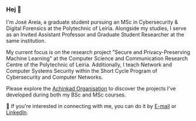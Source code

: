 ### Hej 👋

I'm José Areia, a graduate student pursuing an MSc in Cybersecurity & Digital Forensics at the Polytechnic of Leiria. Alongside my studies, I serve as an Invited Assistant Professor and Graduate Student Researcher at the same institution.

My current focus is on the research project "Secure and Privacy-Preserving Machine Learning" at the Computer Science and Communication Research Centre of the Polytechnic of Leiria. Additionally, I teach Network and Computer Systems Security within the Short Cycle Program of Cybersecurity and Computer Networks.

Please explore the [Achinkad Organisation](https://github.com/Achinkad/) to discover the projects I've developed during both my BSc and MSc courses.

💬 If you're interested in connecting with me, you can do it by <a href="mailto:jose.apareia@gmail.com">E-mail</a> or [LinkedIn](https://www.linkedin.com/in/joseareia/).
